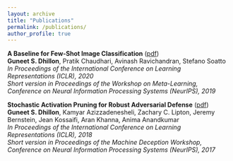 ```yaml
---
layout: archive
title: "Publications"
permalink: /publications/
author_profile: true
---
```



**A Baseline for Few-Shot Image Classification** ([pdf](https://arxiv.org/pdf/1909.02729.pdf))<br/>
**Guneet S. Dhillon**, Pratik Chaudhari, Avinash Ravichandran, Stefano Soatto<br/>
*In Proceedings of the International Conference on Learning Representations (ICLR), 2020*<br/>
*Short version in Proceedings of the Workshop on Meta-Learning, Conference on Neural Information Processing Systems (NeurIPS), 2019*

**Stochastic Activation Pruning for Robust Adversarial Defense** ([pdf](https://openreview.net/pdf?id=H1uR4GZRZ))<br/>
**Guneet S. Dhillon**, Kamyar Azizzadenesheli, Zachary C. Lipton, Jeremy Bernstein, Jean Kossaifi, Aran Khanna, Anima Anandkumar<br/>
*In Proceedings of the International Conference on Learning Representations (ICLR), 2018*<br/>
*Short version in Proceedings of the Machine Deception Workshop, Conference on Neural Information Processing Systems (NeurIPS), 2017*
